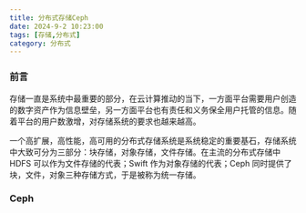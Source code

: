 ```yaml
---
title: 分布式存储Ceph
date: 2024-9-2 10:23:00
tags: [存储,分布式]
category: 分布式
---
```


### 前言

存储一直是系统中最重要的部分，在云计算推动的当下，一方面平台需要用户创造的数字资产作为信息壁垒，另一方面平台也有责任和义务保全用户托管的信息。随着平台的用户数激增，对存储系统的要求也越来越高。

一个高扩展，高性能，高可用的分布式存储系统是系统稳定的重要基石，存储系统中大致可分为三部分：块存储，对象存储，文件存储。在主流的分布式存储中 HDFS 可以作为文件存储的代表；Swift 作为对象存储的代表；Ceph 同时提供了块，文件，对象三种存储方式，于是被称为统一存储。



### Ceph



